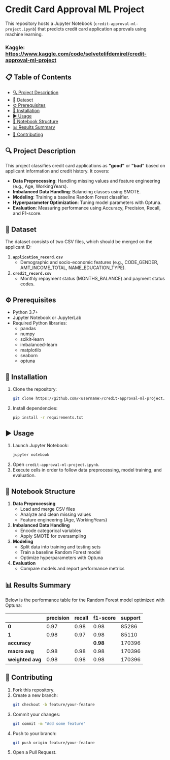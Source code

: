 # Credit Card Approval ML Project

This repository hosts a Jupyter Notebook (`credit-approval-ml-project.ipynb`) that predicts credit card application approvals using machine learning.
### Kaggle: https://www.kaggle.com/code/selvetelifdemirel/credit-approval-ml-project
## 📋 Table of Contents

- [🔍 Project Description](#project-description)
- [📂 Dataset](#dataset)
- [⚙️ Prerequisites](#prerequisites)
- [🚀 Installation](#installation)
- [▶️ Usage](#usage)
- [📝 Notebook Structure](#notebook-structure)
- [📊 Results Summary](#results-summary)
- [🤝 Contributing](#contributing)

## 🔍 Project Description

This project classifies credit card applications as **"good"** or **"bad"** based on applicant information and credit history. It covers:

- **Data Preprocessing**: Handling missing values and feature engineering (e.g., Age, WorkingYears).
- **Imbalanced Data Handling**: Balancing classes using SMOTE.
- **Modeling**: Training a baseline Random Forest classifier.
- **Hyperparameter Optimization**: Tuning model parameters with Optuna.
- **Evaluation**: Measuring performance using Accuracy, Precision, Recall, and F1-score.

## 📂 Dataset

The dataset consists of two CSV files, which should be merged on the applicant ID:

1. **`application_record.csv`**
   - Demographic and socio-economic features (e.g., CODE_GENDER, AMT_INCOME_TOTAL, NAME_EDUCATION_TYPE).
2. **`credit_record.csv`**
   - Monthly repayment status (MONTHS_BALANCE) and payment status codes.

## ⚙️ Prerequisites

- Python 3.7+
- Jupyter Notebook or JupyterLab
- Required Python libraries:
  - pandas
  - numpy
  - scikit-learn
  - imbalanced-learn
  - matplotlib
  - seaborn
  - optuna

## 🚀 Installation

1. Clone the repository:
   ```bash
   git clone https://github.com/<username>/credit-approval-ml-project.git
   ```
2. Install dependencies:
   ```bash
   pip install -r requirements.txt
   ```

## ▶️ Usage

1. Launch Jupyter Notebook:
   ```bash
   jupyter notebook
   ```
2. Open `credit-approval-ml-project.ipynb`.
3. Execute cells in order to follow data preprocessing, model training, and evaluation.

## 📝 Notebook Structure

1. **Data Preprocessing**
   - Load and merge CSV files
   - Analyze and clean missing values
   - Feature engineering (Age, WorkingYears)
2. **Imbalanced Data Handling**
   - Encode categorical variables
   - Apply SMOTE for oversampling
3. **Modeling**
   - Split data into training and testing sets
   - Train a baseline Random Forest model
   - Optimize hyperparameters with Optuna
4. **Evaluation**
   - Compare models and report performance metrics

## 📊 Results Summary

Below is the performance table for the Random Forest model optimized with Optuna:

|               | precision | recall | f1-score | support |
|---------------|-----------|--------|----------|---------|
| **0**         | 0.97      | 0.98   | 0.98     | 85286   |
| **1**         | 0.98      | 0.97   | 0.98     | 85110   |
| **accuracy**  |           |        | **0.98** | 170396  |
| **macro avg** | 0.98      | 0.98   | 0.98     | 170396  |
| **weighted avg** | 0.98   | 0.98   | 0.98     | 170396  |


## 🤝 Contributing

1. Fork this repository.
2. Create a new branch:
   ```bash
   git checkout -b feature/your-feature
   ```
3. Commit your changes:
   ```bash
   git commit -m "Add some feature"
   ```
4. Push to your branch:
   ```bash
   git push origin feature/your-feature
   ```
5. Open a Pull Request.
